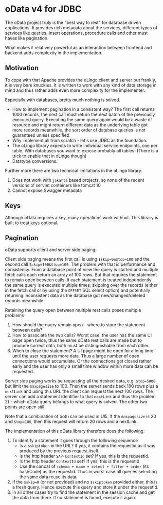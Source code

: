 # oData v4 for JDBC

The oData project truly is the "best way to rest" for database driven applications. It provides rich metadata about the services, different types of services like queries, insert operations, procedure calls and other must haves like pagination.

What makes it relatively powerful as an interaction between frontend and backend adds complexity in the implementation.

## Motivation

To cope with that Apache provides the oLingo client and server but frankly, it is very bare knuckles. It is written to work with any kind of data storage in mind and thus rather adds even more complexity for the implementer.

Especially with databases, pretty much nothing is solved.

* How to implement pagination in a consistent way? The first call returns 1000 records, the next call must return the next batch of the previously executed query. Executing the same query again would be a waste of resource and might return different data as the underlying table got more records meanwhile, the sort order of database queries is not guaranteed unless specified.
* Why implement all from scratch - let's use JDBC as the foundation.
* The oLingo library expects to write individual service endpoints, one per table. With databases you want to expose probably all tables. (There is a trick to enable that in oLingo though)
* Datatype conversions.

Further more there are two technical limitations in the oLingo library:
1. Does not work with `jakarta` based projects, so none of the recent versions of servlet containers like tomcat 10
2. Cannot expose Swagger metadata



## Keys

Although oData requires a key, many operations work without. This library is built to treat keys optional.


## Pagination

oData supports client and server side paging.

Client side paging means the first call is using `$skip=0&$top=100` and the second call `$skip=100&$top=100`. 
The problem with that is performance and consistency. From a database point of view the query is started and multiple fetch calls each return an array of 100 rows. But that requires the statement to remain open between calls.
If each statement is treated independently the same query is executed multiple times, skipping over the records (either in the fetch call or by using the `OFFSET` SQL select option) and potentially returning inconsistent data as the database got new/changed/deleted records meanwhile.

Retaining the query open between multiple rest calls poses multiple problems
1. How should the query remain open - where to store the statement between calls?
2. How to associate the two calls? Worst case, the user has the same UI page open twice, thus the same oData rest calls are made but to produce correct data, both must be distinguishable from each other.
3. When to close the statement? A UI page might be open for a long time until the user requests more data. Thus a large number of open connections would accumulate. Or the connections get closed rather early and the user has only a small time window within more data can be requested.


Server side paging works be requesting all the desired data, e.g. `$top=5000` but limit the `maxpagesize` to 100. Then the server sends back 100 rows plus a `nextLink` and using this URL the client can request the next 100 rows. The server can add a statement identifier to that `nextLink` and thus the problem 2) - which oData query belongs to what query is solved. The other two points are open still.

Note that a combination of both can be used in UI5. If the `maxpagesize` is 20 and `$top=100`, then this request will return 20 rows and a nextLink.

The implementation of this oData library therefore does the following:

1. To identify a statement it goes through the following sequence
   - Is a `$skiptoken` in the URL? If yes, it contains the requestid as it was produced by the previous request itself.
   - Is the http header `SAP-ContextId` set? If yes, this is the requestid.
   - Is the http header `ContextId` set? If yes, this is the requestid.
   - Use the concat of `schema + name + select + filter + order` (its hashCode) as the requestid. Thus in worst case all queries selecting the same data reuse its data.
2. If the `$skip=0` (or not provided) and no `$skiptoken` provided either, this is a fresh query. Hence execute this query and store it under the requestid.
3. In all other cases try to find the statement in the session cache and get the data from there. If no statement is found, execute it again.

